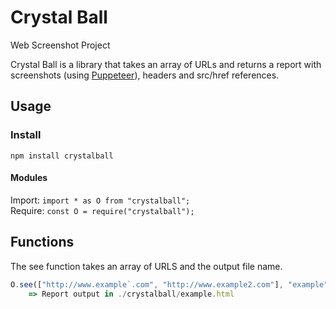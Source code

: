 # Crystal Ball

Web Screenshot Project

Crystal Ball is a library that takes an array of URLs and returns a report with screenshots (using [Puppeteer](https://developers.google.com/web/tools/puppeteer/)), headers and src/href references.

## Usage

### Install

    npm install crystalball

#### Modules

Import: `import * as O from "crystalball";`  
Require: `const O = require("crystalball");`

## Functions

The see function takes an array of URLS and the output file name.

```javascript
O.see(["http://www.example`.com", "http://www.example2.com"], "example");
    => Report output in ./crystalball/example.html
```
